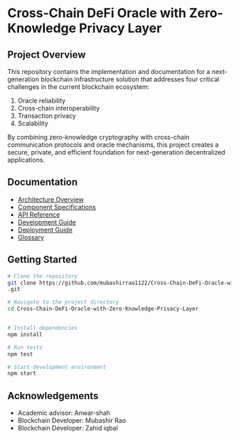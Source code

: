 # Cross-Chain DeFi Oracle with Zero-Knowledge Privacy Layer



## Project Overview

This repository contains the implementation and documentation for a next-generation blockchain infrastructure solution that addresses four critical challenges in the current blockchain ecosystem:

1. Oracle reliability
2. Cross-chain interoperability
3. Transaction privacy
4. Scalability

By combining zero-knowledge cryptography with cross-chain communication protocols and oracle mechanisms, this project creates a secure, private, and efficient foundation for next-generation decentralized applications.

## Documentation

- [Architecture Overview](architecture/overview.md)
- [Component Specifications](specifications)
- [API Reference](api/index.md)
- [Development Guide](guides/development.md)
- [Deployment Guide](guides/deployment.md)
- [Glossary](glossary.md)

## Getting Started

```bash
# Clone the repository
git clone https://github.com/mubashirrao1122/Cross-Chain-DeFi-Oracle-with-Zero-Knowledge-Privacy-Layer
.git

# Navigate to the project directory
cd Cross-Chain-DeFi-Oracle-with-Zero-Knowledge-Privacy-Layer


# Install dependencies
npm install

# Run tests
npm test

# Start development environment
npm start
```


## Acknowledgements

- Academic advisor: Anwar-shah
- Blockchain Developer: Mubashir Rao
- Blockchain Developer: Zahid iqbal
